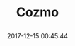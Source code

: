 ---
title: > #shorten me
  Cozmo
name: >
  Cozmo
date: "2017-12-15 00:45:44"
buy_now: "https://www.amazon.com/Anki-000-00057-Cozmo/dp/B074WC4NHW?psc=1&SubscriptionId=AKIAIA5RBQIWQVTCUEUQ&tag=coldcutdeals-20&linkCode=xm2&camp=2025&creative=165953&creativeASIN=B074WC4NHW"
description_markdown: >-

  - Includes new Cozmo USB charging platform.

  - Compatible iOS or Android device and free downloadable Cozmo app required. New games and upgrades are unlocked the more you play.

  - Durability and security have been rigorously tested.

  - The Cozmo SDK Beta is a connected robotics platform for makers, hobbyists, educators and researchers. More details at developer.Anki.Com.

  - Comes with Code Lab, the perfect platform for new coders to create.; 1 Cozmo robot; 1 USB charging platform; 3 power cubes.


tweet_id_str: "941469287046418433"
price: "$179.99"
list_price: ""
deal_price: ""
you_save: ""
asin: "B074WC4NHW"
image: "https://images-na.ssl-images-amazon.com/images/I/51V73pQXYfL.jpg"
---